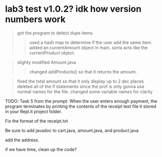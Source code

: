 # lab3 test v1.0.2? idk how version numbers work

> got the program to detect dupe items
>> used a hash map to determine if the user add the same item.
>> added an currentAmount object in main. sorta acts like the currentProduct object.

>slighty modified Amount.java
>> changed addProducts() so that it returns the amount.

> fixed the total amount so that it only display up to 2 dec places
> deleted all of the if statements since the prof is only gonna use normal names for the file.
> changed some variable names for clarity

TODO:
Task 5 from the prompt:
When the user enters enough payment, the program terminates by printing the contents of the receipt text file it stored in your Repl.it project folder.

Fix the format of the receipt.txt

Be sure to add javadoc to cart.java, amount.java, and product.java

add the address.

if we have time, clean up the code?
